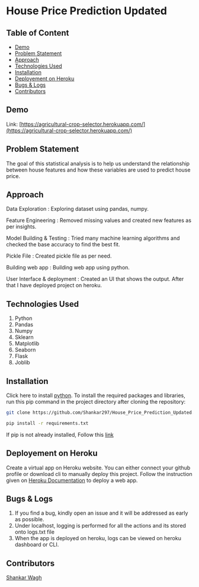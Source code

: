 # House Price Prediction Updated


## Table of Content
  * [Demo](#demo)
  * [Problem Statement](#problem-statement)
  * [Approach](#approach)
  * [Technologies Used](#technologies-used)
  * [Installation](#installation)
  * [Deployement on Heroku](#deployement-on-heroku)
  * [Bugs & Logs](#bugs--logs)
  * [Contributors](#contributors)

## Demo
Link: [https://agricultural-crop-selector.herokuapp.com/](https://agricultural-crop-selector.herokuapp.com/)


## Problem Statement
The goal of this statistical analysis is to help us understand the relationship between house features and how these variables are used to predict house price.

## Approach
Data Exploration : Exploring dataset using pandas, numpy.

Feature Engineering : Removed missing values and created new features as per insights.

Model Building & Testing : Tried many machine learning algorithms and checked the base accuracy to find the best fit.

Pickle File : Created pickle file as per need.

Building web app : Building web app using python.

User Interface & deployment :  Created an UI that shows the output.
                          After that I have deployed project on heroku.
## Technologies Used
 
   1. Python 
   2. Pandas
   3. Numpy
   4. Sklearn
   5. Matplotlib
   6. Seaborn
   7. Flask
   8. Joblib

## Installation
Click here to install [python](https://www.python.org/downloads/). To install the required packages and libraries, run this pip command in the project directory after cloning the repository:
```bash
git clone https://github.com/Shankar297/House_Price_Prediction_Updated.git
```

```bash
pip install -r requirements.txt
```
If pip is not already installed, Follow this [link](https://pip.pypa.io/en/stable/installation/)

## Deployement on Heroku
Create a virtual app on Heroku website. You can either connect your github profile or download cli to manually deploy this project.
Follow the instruction given on [Heroku Documentation](https://devcenter.heroku.com/articles/getting-started-with-python) to deploy a web app.

## Bugs & Logs

1. If you find a bug, kindly open an issue and it will be addressed as early as possible.
2. Under localhost, logging is performed for all the actions and its stored onto logs.txt file
3. When the app is deployed on heroku, logs can be viewed on  heroku dashboard or CLI.

## Contributors
  [Shankar Wagh](https://github.com/Shankar297)
